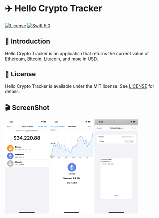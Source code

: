 # ✈️ Hello Crypto Tracker

[![License](https://img.shields.io/badge/license-MIT-blue.svg?style=flat)](http://mit-license.org)
[![Swift 5.0](https://img.shields.io/badge/Swift-5.0-orange.svg?style=flat)](https://developer.apple.com/swift/)

## 👋 Introduction

Hello Crypto Tracker is an application that returns the current value of Ethereum, Bitcoin, Litecoin, and more in USD.

## 📄 License

Hello Crypto Tracker is available under the MIT license. See [LICENSE](https://github.com/Aditi3/crypto-tracker-example/blob/develop/LICENSE) for details.

## 🎬 ScreenShot


<p float="left"> 
<img src="/images/image-1.png" width="140">
<img src="/images/image-2.png" width="140">
<img src="/images/image-3.png" width="140">
</p>
